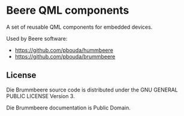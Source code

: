 # Beere QML components

A set of reusable QML components for embedded devices.

Used by Beere software:

* https://github.com/pbouda/hummbeere
* https://github.com/pbouda/brummbeere


## License

Die Brummbeere source code is distributed under the GNU GENERAL PUBLIC LICENSE Version 3.

Die Brummbeere documentation is Public Domain.
